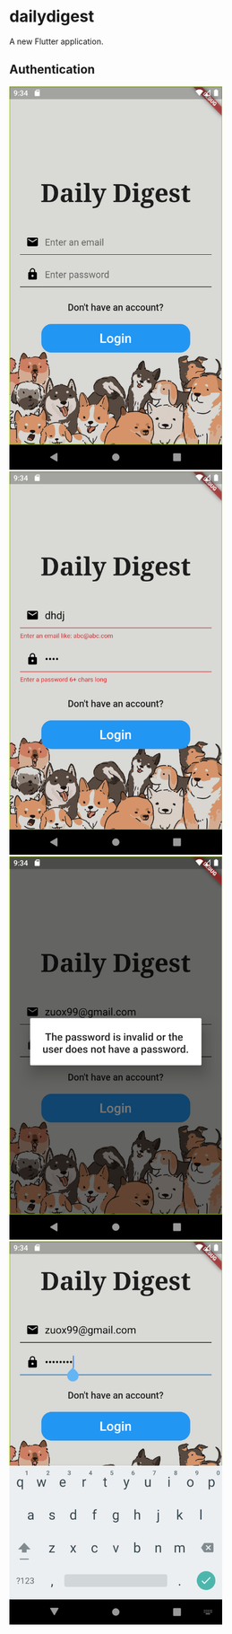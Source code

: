 # dailydigest

A new Flutter application.

## Authentication
<img src="https://github.com/Zuox99/Daily-Digest/blob/main/screenshot/login1.png" width="380" height="683"/><img src="https://github.com/Zuox99/Daily-Digest/blob/main/screenshot/login2.png" width="380" height="683"/>
<img src="https://github.com/Zuox99/Daily-Digest/blob/main/screenshot/login3.png" width="380" height="683"/><img src="https://github.com/Zuox99/Daily-Digest/blob/main/screenshot/login4.png" width="380" height="683"/>
